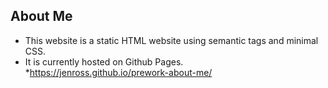 ## About Me 

* This website is a static HTML website using semantic tags and minimal CSS. 
* It is currently hosted on Github Pages.
*https://jenross.github.io/prework-about-me/
